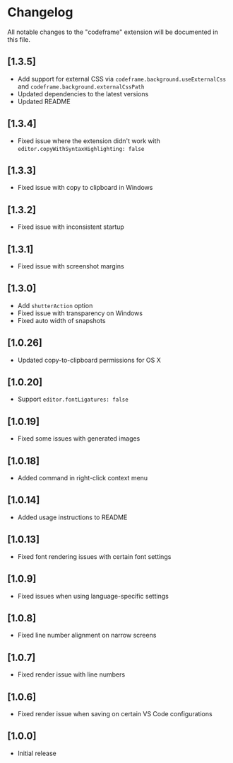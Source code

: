 # Changelog

All notable changes to the "codeframe" extension will be documented in this file.

## [1.3.5]

- Add support for external CSS via `codeframe.background.useExternalCss` and `codeframe.background.externalCssPath`
- Updated dependencies to the latest versions
- Updated README

## [1.3.4]

- Fixed issue where the extension didn't work with `editor.copyWithSyntaxHighlighting: false`

## [1.3.3]

- Fixed issue with copy to clipboard in Windows

## [1.3.2]

- Fixed issue with inconsistent startup

## [1.3.1]

- Fixed issue with screenshot margins

## [1.3.0]

- Add `shutterAction` option
- Fixed issue with transparency on Windows
- Fixed auto width of snapshots

## [1.0.26]

- Updated copy-to-clipboard permissions for OS X

## [1.0.20]

- Support `editor.fontLigatures: false`

## [1.0.19]

- Fixed some issues with generated images

## [1.0.18]

- Added command in right-click context menu

## [1.0.14]

- Added usage instructions to README

## [1.0.13]

- Fixed font rendering issues with certain font settings

## [1.0.9]

- Fixed issues when using language-specific settings

## [1.0.8]

- Fixed line number alignment on narrow screens

## [1.0.7]

- Fixed render issue with line numbers

## [1.0.6]

- Fixed render issue when saving on certain VS Code configurations

## [1.0.0]

- Initial release
